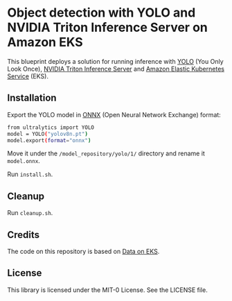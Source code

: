 # Object detection with YOLO and NVIDIA Triton Inference Server on Amazon EKS

This blueprint deploys a solution for running inference with [YOLO](https://github.com/ultralytics/ultralytics) (You Only Look Once), [NVIDIA Triton Inference Server](https://developer.nvidia.com/triton-inference-server) and [Amazon Elastic Kubernetes Service](https://aws.amazon.com/eks/) (EKS).

## Installation

Export the YOLO model in [ONNX](https://onnx.ai/) (Open Neural Network Exchange) format:

```bash
from ultralytics import YOLO
model = YOLO("yolov8n.pt")
model.export(format="onnx")
```

Move it under the `/model_repository/yolo/1/` directory and rename it `model.onnx`.

Run `install.sh`.

## Cleanup

Run `cleanup.sh`.

## Credits

The code on this repository is based on [Data on EKS](https://awslabs.github.io/data-on-eks/).

## License

This library is licensed under the MIT-0 License. See the LICENSE file.